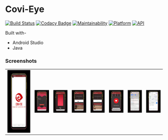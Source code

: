 # Covi-Eye

[![Build Status](https://travis-ci.org/rob729/Covi-Eye.svg?branch=master)](https://travis-ci.org/rob729/Covi-Eye)
[![Codacy Badge](https://api.codacy.com/project/badge/Grade/7359a2b60f974c04ab38a6481780c2eb)](https://www.codacy.com/manual/rob729/News?utm_source=github.com&amp;utm_medium=referral&amp;utm_content=rob729/News&amp;utm_campaign=Badge_Grade)
[![Maintainability](https://api.codeclimate.com/v1/badges/3cf040d355cfa3d4c3a4/maintainability)](https://codeclimate.com/github/rob729/News/maintainability)
[![Platform](https://img.shields.io/badge/platform-android-blue.svg)](http://developer.android.com/index.html)
[![API](https://img.shields.io/badge/API-20%2B-blue.svg?style=flat)](https://android-arsenal.com/api?level=20)



Built with-
- Android Studio
- Java

 ### Screenshots

      

<table>
        <tr>
           <td><img src = "https://github.com/Ishita03-Singh/Covi-Eye/blob/master/WhatsApp%20Image%202021-11-14%20at%205.40.45%20PM%20(4).jpeg"  width="400" height="200"></td>
          <td><img src = "https://github.com/Ishita03-Singh/Covi-Eye/blob/master/WhatsApp%20Image%202021-11-14%20at%205.40.45%20PM%20(2).jpeg"  width="250"></td>
          <td><img src = "https://github.com/Ishita03-Singh/Covi-Eye/blob/master/WhatsApp%20Image%202021-11-14%20at%205.40.45%20PM%20(3).jpeg"  width="250"></td>
          <td><img src = "https://github.com/Ishita03-Singh/Covi-Eye/blob/master/WhatsApp%20Image%202021-11-14%20at%205.40.45%20PM%20(1).jpeg"  width="250"></td>
          <td><img src = "https://github.com/Ishita03-Singh/Covi-Eye/blob/master/WhatsApp%20Image%202021-11-14%20at%205.40.45%20PM.jpeg"  width="250"></td>
          <td><img src = "https://github.com/Ishita03-Singh/Covi-Eye/blob/master/WhatsApp%20Image%202021-11-14%20at%205.40.45%20PM%20(5).jpeg"  width="250"></td>
          <td><img src = "https://github.com/Ishita03-Singh/Covi-Eye/blob/master/WhatsApp%20Image%202021-11-14%20at%205.40.45%20PM%20(7).jpeg"  width="250"></td>
         <td><img src = "https://github.com/Ishita03-Singh/Covi-Eye/blob/master/WhatsApp%20Image%202021-11-14%20at%205.40.45%20PM%20(6).jpeg"  width="250"></td>
        

</table>  


